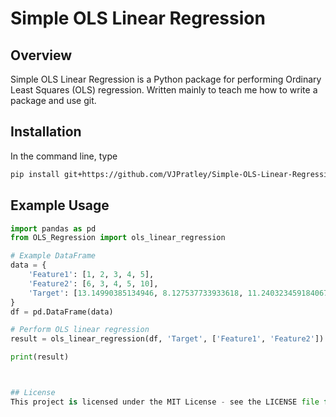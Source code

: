 # Simple OLS Linear Regression

## Overview

Simple OLS Linear Regression is a Python package for performing Ordinary Least Squares (OLS) regression. Written mainly to teach me how to write a package and use git.

## Installation
In the command line, type
```bash
pip install git+https://github.com/VJPratley/Simple-OLS-Linear-Regression.git
```

## Example Usage

```python
import pandas as pd
from OLS_Regression import ols_linear_regression

# Example DataFrame
data = {
    'Feature1': [1, 2, 3, 4, 5],
    'Feature2': [6, 3, 4, 5, 10],
    'Target': [13.14990385134946, 8.127537733933618, 11.240323459184067, 14.171663207243501, 25.117915262039194]
}
df = pd.DataFrame(data)

# Perform OLS linear regression
result = ols_linear_regression(df, 'Target', ['Feature1', 'Feature2'])

print(result)



## License
This project is licensed under the MIT License - see the LICENSE file for details.
